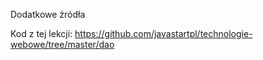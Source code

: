 Dodatkowe źródła

Kod z tej lekcji: https://github.com/javastartpl/technologie-webowe/tree/master/dao
